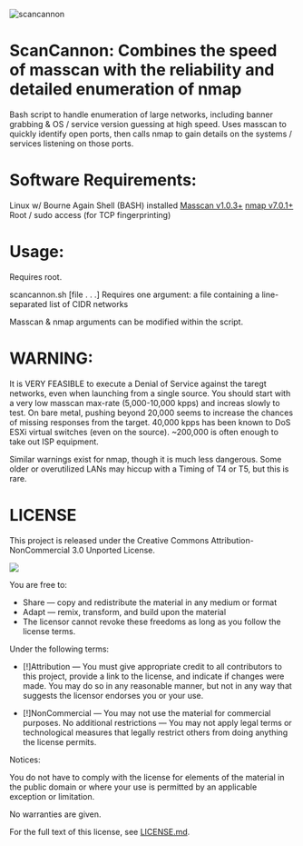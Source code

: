 ![scancannon](http://oi43.tinypic.com/2vwwdpw.jpg)

ScanCannon:
Combines the speed of masscan with the reliability and detailed enumeration of nmap
=========
Bash script to handle enumeration of large networks, including banner grabbing & OS / service version guessing at high speed. Uses masscan to quickly identify open ports, then calls nmap to gain details on the systems / services listening on those ports. 


Software Requirements:
=========
Linux w/ Bourne Again Shell (BASH) installed
[Masscan v1.0.3+](https://github.com/robertdavidgraham/masscan)
[nmap v7.0.1+](https://github.com/nmap/nmap)
Root / sudo access (for TCP fingerprinting)

Usage:
=========
Requires root.

scancannon.sh [file . . .]
Requires one argument: a file containing a line-separated list of CIDR networks

Masscan & nmap arguments can be modified within the script.


WARNING:
=========
It is VERY FEASIBLE to execute a Denial of Service against the taregt networks, even when launching from a single source. You should start with a very low masscan max-rate (5,000-10,000 kpps) and increas slowly to test. On bare metal, pushing beyond 20,000 seems to increase the chances of missing responses from the target. 40,000 kpps has been known to DoS ESXi virtual switches (even on the source). ~200,000 is often enough to take out ISP equipment. 

Similar warnings exist for nmap, though it is much less dangerous. Some older or overutilized LANs may hiccup with a Timing of T4 or T5, but this is rare. 


LICENSE
=========
This project is released under the Creative Commons Attribution-NonCommercial 3.0 Unported License.

![](https://upload.wikimedia.org/wikipedia/commons/9/99/Cc-by-nc_icon.svg)

You are free to:

* Share — copy and redistribute the material in any medium or format
* Adapt — remix, transform, and build upon the material
* The licensor cannot revoke these freedoms as long as you follow the license terms.

Under the following terms:

* [!]Attribution — You must give appropriate credit to all contributors to this project, provide a link to the license, and indicate if changes were made. You may do so in any reasonable manner, but not in any way that suggests the licensor endorses you or your use.

* [!]NonCommercial — You may not use the material for commercial purposes.
No additional restrictions — You may not apply legal terms or technological measures that legally restrict others from doing anything the license permits.

Notices:

You do not have to comply with the license for elements of the material in the public domain or where your use is permitted by an applicable exception or limitation.

No warranties are given.

For the full text of this license, see [LICENSE.md](https://github.com/johnnyxmas/ScanCannon/blob/master/LICENSE.md).